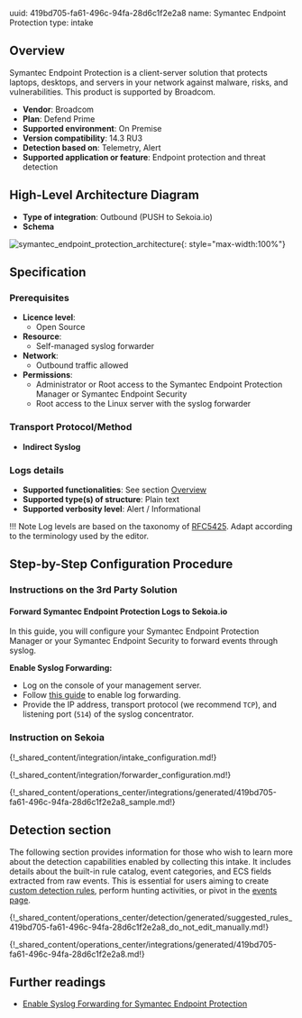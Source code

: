 uuid: 419bd705-fa61-496c-94fa-28d6c1f2e2a8
name: Symantec Endpoint Protection
type: intake

## Overview

Symantec Endpoint Protection is a client-server solution that protects laptops, desktops, and servers in your network against malware, risks, and vulnerabilities. This product is supported by Broadcom.

- **Vendor**: Broadcom
- **Plan**: Defend Prime
- **Supported environment**: On Premise
- **Version compatibility**: 14.3 RU3
- **Detection based on**: Telemetry, Alert
- **Supported application or feature**: Endpoint protection and threat detection

## High-Level Architecture Diagram

- **Type of integration**: Outbound (PUSH to Sekoia.io)
- **Schema**

![symantec_endpoint_protection_architecture](/assets/integration/symantec_epp_architecture.png){: style="max-width:100%"}

## Specification

### Prerequisites

- **Licence level**:
    - Open Source
- **Resource**:
    - Self-managed syslog forwarder
- **Network**:
    - Outbound traffic allowed
- **Permissions**:
    - Administrator or Root access to the Symantec Endpoint Protection Manager or Symantec Endpoint Security
    - Root access to the Linux server with the syslog forwarder

### Transport Protocol/Method

- **Indirect Syslog**

### Logs details

- **Supported functionalities**: See section [Overview](#overview)
- **Supported type(s) of structure**: Plain text
- **Supported verbosity level**: Alert / Informational

!!! Note
    Log levels are based on the taxonomy of [RFC5425](https://datatracker.ietf.org/doc/html/rfc5424). Adapt according to the terminology used by the editor.

## Step-by-Step Configuration Procedure

### Instructions on the 3rd Party Solution

#### Forward Symantec Endpoint Protection Logs to Sekoia.io

In this guide, you will configure your Symantec Endpoint Protection Manager or your Symantec Endpoint Security to forward events through syslog.

**Enable Syslog Forwarding:**
- Log on the console of your management server.
- Follow [this guide](https://techdocs.broadcom.com/us/en/symantec-security-software/endpoint-security-and-management/endpoint-protection/all/Monitoring-Reporting-and-Enforcing-Compliance/viewing-logs-v7522439-d37e464/exporting-data-to-a-syslog-server-v8442743-d15e1107.html) to enable log forwarding.
- Provide the IP address, transport protocol (we recommend `TCP`), and listening port (`514`) of the syslog concentrator.

### Instruction on Sekoia

{!_shared_content/integration/intake_configuration.md!}

{!_shared_content/integration/forwarder_configuration.md!}

{!_shared_content/operations_center/integrations/generated/419bd705-fa61-496c-94fa-28d6c1f2e2a8_sample.md!}

## Detection section

The following section provides information for those who wish to learn more about the detection capabilities enabled by collecting this intake. It includes details about the built-in rule catalog, event categories, and ECS fields extracted from raw events. This is essential for users aiming to create [custom detection rules](/docs/xdr/features/detect/sigma.md), perform hunting activities, or pivot in the [events page](/docs/xdr/features/investigate/events.md).

{!_shared_content/operations_center/detection/generated/suggested_rules_419bd705-fa61-496c-94fa-28d6c1f2e2a8_do_not_edit_manually.md!}

{!_shared_content/operations_center/integrations/generated/419bd705-fa61-496c-94fa-28d6c1f2e2a8.md!}

## Further readings

- [Enable Syslog Forwarding for Symantec Endpoint Protection](https://techdocs.broadcom.com/us/en/symantec-security-software/endpoint-security-and-management/endpoint-protection/all/Monitoring-Reporting-and-Enforcing-Compliance/viewing-logs-v7522439-d37e464/exporting-data-to-a-syslog-server-v8442743-d15e1107.html)